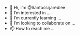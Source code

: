 - 👋 Hi, I’m @Santossrjaredlee
- 👀 I’m interested in ...
- 🌱 I’m currently learning ...
- 💞️ I’m looking to collaborate on ...
- 📫 How to reach me ...

<!---
Santossrjaredlee/Santossrjaredlee is a ✨ special ✨ repository because its `README.md` (this file) appears on your GitHub profile.
You can click the Preview link to take a look at your changes.
--->
